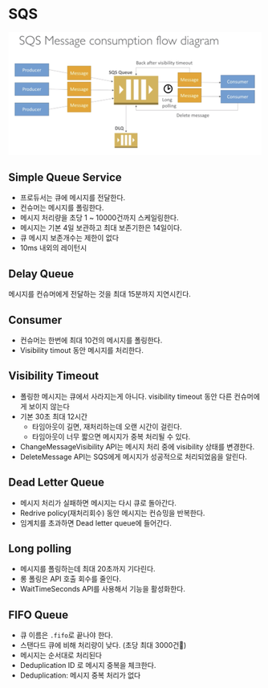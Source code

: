 # SQS

![SQS Diagram](sqs-diagram.png)

## Simple Queue Service

* 프로듀서는 큐에 메시지를 전달한다.
* 컨슈머는 메시지를 폴링한다.
* 메시지 처리량을 초당 1 ~ 10000건까지 스케일링한다.
* 메시지는 기본 4일 보관하고 최대 보존기한은 14일이다.
* 큐 메시지 보존개수는 제한이 없다
* 10ms 내외의 레이턴시

## Delay Queue

메시지를 컨슈머에게 전달하는 것을 최대 15분까지 지연시킨다.

## Consumer

* 컨슈머는 한번에 최대 10건의 메시지를 폴링한다.
* Visibility timout 동안 메시지를 처리한다.

## Visibility Timeout

* 폴링한 메시지는 큐에서 사라지는게 아니다. visibility timeout 동안 다른 컨슈머에게 보이지 않는다
* 기본 30초 최대 12시간 
  * 타임아웃이 길면, 재처리하는데 오랜 시간이 걸린다.
  * 타임아웃이 너무 짧으면 메시지가 중복 처리될 수 있다.
* ChangeMessageVisibility API는 메시지 처리 중에 visibility 상태를 변경한다.
* DeleteMessage API는 SQS에게 메시지가 성공적으로 처리되었음을 알린다.

## Dead Letter Queue

* 메시지 처리가 실패하면 메시지는 다시 큐로 돌아간다.
* Redrive policy(재처리회수) 동안 메시지는 컨슈밍을 반복한다.
* 임계치를 초과하면 Dead letter queue에 들어간다.

## Long polling

* 메시지를 폴링하는데 최대 20초까지 기다린다.
* 롱 폴링은 API 호출 회수를 줄인다.
* WaitTimeSeconds API를 사용해서 기능을 활성화한다.

## FIFO Queue

* 큐 이름은 `.fifo`로 끝나야 한다.
* 스탠다드 큐에 비해 처리량이 낮다. (초당 최대 3000건)
* 메시지는 순서대로 처리된다
* Deduplication ID 로 메시지 중복을 체크한다.
* Deduplication: 메시지 중복 처리가 없다
